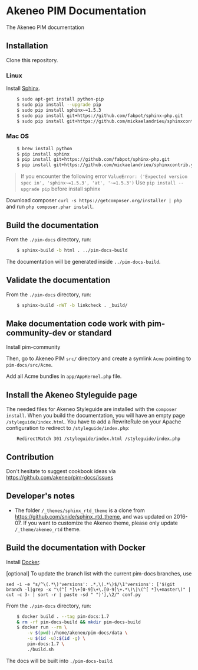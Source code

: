 # Akeneo PIM Documentation

The Akeneo PIM documentation

## Installation

Clone this repository.

### Linux

Install [Sphinx](http://sphinx-doc.org/).
```bash
    $ sudo apt-get install python-pip
    $ sudo pip install --upgrade pip
    $ sudo pip install sphinx~=1.5.3
    $ sudo pip install git+https://github.com/fabpot/sphinx-php.git
    $ sudo pip install git+https://github.com/mickaelandrieu/sphinxcontrib.youtube.git
```

### Mac OS

```bash
    $ brew install python
    $ pip install sphinx
    $ pip install git+https://github.com/fabpot/sphinx-php.git
    $ pip install git+https://github.com/mickaelandrieu/sphinxcontrib.youtube.git
```

> If you encounter the following error ``ValueError: ('Expected version spec in', 'sphinx~=1.5.3', 'at', '~=1.5.3')``
  Use ``pip install --upgrade pip`` before install sphinx

Download composer `curl -s https://getcomposer.org/installer | php` and run `php composer.phar install`.

## Build the documentation

From the `./pim-docs` directory, run:

``` bash
    $ sphinx-build -b html . ../pim-docs-build
```

The documentation will be generated inside `../pim-docs-build`.

## Validate the documentation

From the `./pim-docs` directory, run:

``` bash
    $ sphinx-build -nWT -b linkcheck . _build/
```

## Make documentation code work with pim-community-dev or standard

Install pim-community

Then, go to Akeneo PIM `src/` directory and create a symlink `Acme` pointing to `pim-docs/src/Acme`.

Add all Acme bundles in `app/AppKernel.php` file.

## Install the Akeneo Styleguide page

The needed files for Akeneo Styleguide are installed with the `composer install`. When you build the documentation,
you will have an empty page `/styleguide/index.html`. You have to add a RewriteRule on your Apache configuration
to redirect to `/styleguide/index.php`:

```
    RedirectMatch 301 /styleguide/index.html /styleguide/index.php
```

## Contribution

Don't hesitate to suggest cookbook ideas via https://github.com/akeneo/pim-docs/issues

## Developer's notes

- The folder `/_themes/sphinx_rtd_theme` is a clone from https://github.com/snide/sphinx_rtd_theme, and was
updated on 2016-07. If you want to customize the Akeneo theme, please only update `/_theme/akeneo_rtd` theme.

## Build the documentation with Docker

Install [Docker](https://docs.docker.com/engine/installation/).

[optional] To update the branch list with the current pim-docs branches, use

```
sed -i -e "s/^\(.*\)'versions': .*,\(.*\)$/\1'versions': ['$(git branch -l|grep -x "\(^[ *]\+[0-9]\+\.[0-9]\+.*\)\|\(^[ *]\+master\)" | cut -c 3- | sort -r | paste -sd " ")'],\2/" conf.py
```

From the `./pim-docs` directory, run:

```bash
    $ docker build . --tag pim-docs:1.7
    & rm -rf pim-docs-build && mkdir pim-docs-build
    $ docker run --rm \
        -v $(pwd):/home/akeneo/pim-docs/data \
        -u $(id -u):$(id -g) \
        pim-docs:1.7 \
        ./build.sh
```

The docs will be built into `./pim-docs-build`.
